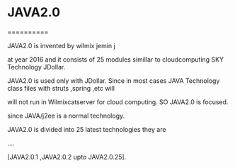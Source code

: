 # JAVA2.0
==========

JAVA2.0  is  invented  by  wilmix  jemin j

at  year  2016  and it  consists  of  25  modules  simillar  to  cloudcomputing  SKY  Technology  JDollar.


JAVA2.0  is  used  only  with   JDollar. Since  in most  cases JAVA Technology class files with  struts  ,spring ,etc   will

will not   run in Wilmixcatserver  for  cloud  computing. SO  JAVA2.0  is focused.

since  JAVA/j2ee  is  a  normal  technology.

JAVA2.0   is  divided into  25 latest  technologies  they  are

....



  [JAVA2.0.1 ,JAVA2.0.2  upto  JAVA2.0.25].

